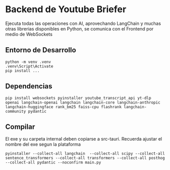 # Backend de Youtube Briefer

Ejecuta todas las operaciones con AI, aprovechando LangChain y muchas otras librerias disponibles en Python, se comunica con el Frontend por medio de WebSockets

## Entorno de Desarrollo
```
python -m venv .venv
.venv\Script\Activate
pip install ...
```
## Dependencias
```
pip install websockets pyinstaller youtube_transcript_api yt-dlp openai langchain-openai langchain langchain-core langchain-anthropic  langchain-huggingface rank_bm25 faiss-cpu flashrank langchain-community pydantic
``` 

## Compilar
El exe y su carpeta internal deben copiarse a src-tauri. Recuerda ajustar el nombre del exe segun la plataforma

```
pyinstaller --collect-all langchain  --collect-all scipy --collect-all sentence_transformers --collect-all transformers --collect-all posthog --collect-all pydantic --noconfirm main.py
```

